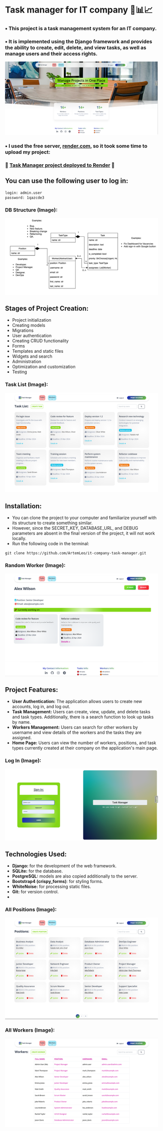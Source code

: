 <h1>Task manager for IT company 📆📊📈</h1>

<h3>▪️ This project is a task management system for an IT company.</h3>
<h3>▪️ It is implemented using the Django framework and provides the ability to create, edit, delete, and view tasks, as well as manage users and their access rights.</h3>

![image](images/home_page.png)

### ▪️ I used the free server, [render.com](https://render.com/), so it took some time to upload my project:
### 🔰 [Task Manager project deployed to Render](https://it-company-task-manager-pwni.onrender.com) 🔰
## You can use the following user to log in:

```
login: admin.user
password: 1qazcde3
```
### DB Structure (Image):
![image](images/db_structure.png)

## Stages of Project Creation:
<ul>
    <li>Project initialization</li>
    <li>Creating models</li>
    <li>Migrations</li>
    <li>User authentication</li>
    <li>Creating CRUD functionality</li>
    <li>Forms</li>
    <li>Templates and static files</li>
    <li>Widgets and search</li>
    <li>Administration</li>
    <li>Optimization and customization</li>
    <li>Testing</li>
</ul>

### Task List (Image):
![image](images/task_list.png)

## Installation:
<ul>
    <li>You can clone the project to your computer and familiarize yourself with its structure to create something similar.</li>
    <li>However, since the SECRET_KEY, DATABASE_URL, and DEBUG parameters are absent in the final version of the project, it will not work locally.</li>
    <li>Run the following code in the terminal:</li>
</ul>

```
git clone https://github.com/ArtemLeo/it-company-task-manager.git
```

### Random Worker (Image):
![image](images/worker.png)

## Project Features:
- **User Authentication:** The application allows users to create new accounts, log in, and log out.
- **Task Management:** Users can create, view, update, and delete tasks and task types. Additionally, there is a search function to look up tasks by name.
- **Workers Management:** Users can search for other workers by username and view details of the workers and the tasks they are assigned.
- **Home Page:** Users can view the number of workers, positions, and task types currently created at their company on the application's main page.

### Log In (Image):
![image](images/log_in.png)

## Technologies Used:
- **Django:** for the development of the web framework.
- **SQLite:** for the database.
- **PostgreSQL:** models are also copied additionally to the server.
- **Bootstrap4 (crispy_forms)**: for styling forms.
- **WhiteNoise:** for processing static files.
- **Git:** for version control.
- 
### All Positions (Image):
![image](images/positions.png)

### All Workers (Image):
![image](images/workers.png)
